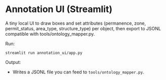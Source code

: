 # Annotation UI (Streamlit)

A tiny local UI to draw boxes and set attributes (permanence, zone, permit_status, area_type, structure_type) per object, then export to JSONL compatible with tools/ontology_mapper.py.

Run:
```
streamlit run annotation_ui/app.py
```

Output:
- Writes a JSONL file you can feed to `tools/ontology_mapper.py`.

